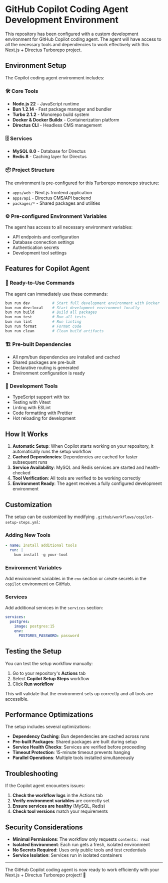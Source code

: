 # GitHub Copilot Coding Agent Development Environment

This repository has been configured with a custom development environment for GitHub Copilot coding agent. The agent will have access to all the necessary tools and dependencies to work effectively with this Next.js + Directus Turborepo project.

## Environment Setup

The Copilot coding agent environment includes:

### 🛠️ Core Tools
- **Node.js 22** - JavaScript runtime
- **Bun 1.2.14** - Fast package manager and bundler
- **Turbo 2.1.2** - Monorepo build system
- **Docker & Docker Buildx** - Containerization platform
- **Directus CLI** - Headless CMS management

### 🗄️ Services
- **MySQL 8.0** - Database for Directus
- **Redis 8** - Caching layer for Directus

### 📦 Project Structure
The environment is pre-configured for this Turborepo monorepo structure:
- `apps/web` - Next.js frontend application
- `apps/api` - Directus CMS/API backend
- `packages/*` - Shared packages and utilities

### ⚙️ Pre-configured Environment Variables
The agent has access to all necessary environment variables:
- API endpoints and configuration
- Database connection settings
- Authentication secrets
- Development tool settings

## Features for Copilot Agent

### 🚀 Ready-to-Use Commands
The agent can immediately use these commands:
```bash
bun run dev          # Start full development environment with Docker
bun run dev:local    # Start development environment locally
bun run build        # Build all packages
bun run test         # Run all tests
bun run lint         # Run linting
bun run format       # Format code
bun run clean        # Clean build artifacts
```

### 🏗️ Pre-built Dependencies
- All npm/bun dependencies are installed and cached
- Shared packages are pre-built
- Declarative routing is generated
- Environment configuration is ready

### 🔧 Development Tools
- TypeScript support with tsx
- Testing with Vitest
- Linting with ESLint
- Code formatting with Prettier
- Hot reloading for development

## How It Works

1. **Automatic Setup**: When Copilot starts working on your repository, it automatically runs the setup workflow
2. **Cached Dependencies**: Dependencies are cached for faster subsequent runs
3. **Service Availability**: MySQL and Redis services are started and health-checked
4. **Tool Verification**: All tools are verified to be working correctly
5. **Environment Ready**: The agent receives a fully configured development environment

## Customization

The setup can be customized by modifying `.github/workflows/copilot-setup-steps.yml`:

### Adding New Tools
```yaml
- name: Install additional tools
  run: |
    bun install -g your-tool
```

### Environment Variables
Add environment variables in the `env` section or create secrets in the `copilot` environment on GitHub.

### Services
Add additional services in the `services` section:
```yaml
services:
  postgres:
    image: postgres:15
    env:
      POSTGRES_PASSWORD: password
```

## Testing the Setup

You can test the setup workflow manually:
1. Go to your repository's **Actions** tab
2. Select **Copilot Setup Steps** workflow
3. Click **Run workflow**

This will validate that the environment sets up correctly and all tools are accessible.

## Performance Optimizations

The setup includes several optimizations:
- **Dependency Caching**: Bun dependencies are cached across runs
- **Pre-built Packages**: Shared packages are built during setup
- **Service Health Checks**: Services are verified before proceeding
- **Timeout Protection**: 15-minute timeout prevents hanging
- **Parallel Operations**: Multiple tools installed simultaneously

## Troubleshooting

If the Copilot agent encounters issues:

1. **Check the workflow logs** in the Actions tab
2. **Verify environment variables** are correctly set
3. **Ensure services are healthy** (MySQL, Redis)
4. **Check tool versions** match your requirements

## Security Considerations

- **Minimal Permissions**: The workflow only requests `contents: read`
- **Isolated Environment**: Each run gets a fresh, isolated environment
- **No Secrets Required**: Uses only public tools and test credentials
- **Service Isolation**: Services run in isolated containers

---

The GitHub Copilot coding agent is now ready to work efficiently with your Next.js + Directus Turborepo project! 🚀
